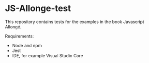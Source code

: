 # JS-Allonge-test
This repository contains tests for the examples in the book Javascript Allongé.


Requirements:
* Node and npm
* Jest
* IDE, for example Visual Studio Core


